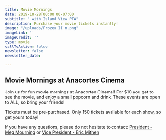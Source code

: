 ```yaml
---
title: Movie Mornings
date: 2019-10-28T00:00:00-07:00
subtitle: " with Island View PTA"
description: Purchase your movie tickets instantly!
image: "/uploads/Frozen II n.png"
imageLink: ''
imageCredit: ''
type: movie
callToAction: false
newsletter: false
newsletter_date: 

---
```

## Movie Mornings at Anacortes Cinema

Join us for fun movie mornings at Anacortes Cinema!! For $10 you get to see the movie, and enjoy a small popcorn and drink. These events are open to ALL, so bring your friends!

Tickets must be pre-purchased. Only 150 tickets available for each show, so get yours today!

If you have any questions, please do not hesitate to contact: [President - Meg Mourning](mailto:president@islandviewpta.org) or [Vice President - Eric Mithen](mailto:vicepresident@islandviewpta.org)